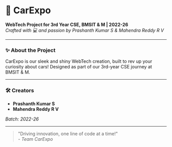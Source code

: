 # 🚗 CarExpo

**WebTech Project for 3rd Year CSE, BMSIT & M | 2022-26**  
*Crafted with 💻 and passion by Prashanth Kumar S & Mahendra Reddy R V*

---

### ✨ About the Project
CarExpo is our sleek and shiny WebTech creation, built to rev up your curiosity about cars! Designed as part of our 3rd-year CSE journey at BMSIT & M.

---

### 🛠️ Creators
- **Prashanth Kumar S**  
- **Mahendra Reddy R V**  

*Batch: 2022-26*

---

> "Driving innovation, one line of code at a time!"  
> *- Team CarExpo*
